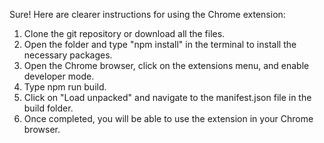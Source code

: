 Sure! Here are clearer instructions for using the Chrome extension:

1. Clone the git repository or download all the files.
2. Open the folder and type "npm install" in the terminal to install the necessary packages.
3. Open the Chrome browser, click on the extensions menu, and enable developer mode.
4. Type npm run build.
5. Click on "Load unpacked" and navigate to the manifest.json file in the build folder.
6. Once completed, you will be able to use the extension in your Chrome browser.
